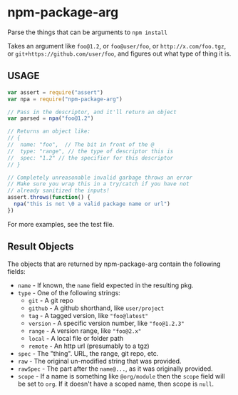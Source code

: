 # npm-package-arg

Parse the things that can be arguments to `npm install`

Takes an argument like `foo@1.2`, or `foo@user/foo`, or
`http://x.com/foo.tgz`, or `git+https://github.com/user/foo`, and
figures out what type of thing it is.


























































<extoc></extoc>

## USAGE

```javascript
var assert = require("assert")
var npa = require("npm-package-arg")

// Pass in the descriptor, and it'll return an object
var parsed = npa("foo@1.2")

// Returns an object like:
// {
//  name: "foo",  // The bit in front of the @
//  type: "range", // the type of descriptor this is
//  spec: "1.2" // the specifier for this descriptor
// }

// Completely unreasonable invalid garbage throws an error
// Make sure you wrap this in a try/catch if you have not
// already sanitized the inputs!
assert.throws(function() {
  npa("this is not \0 a valid package name or url")
})
```

For more examples, see the test file.

## Result Objects

The objects that are returned by npm-package-arg contain the following
fields:

* `name` - If known, the `name` field expected in the resulting pkg.
* `type` - One of the following strings:
  * `git` - A git repo
  * `github` - A github shorthand, like `user/project`
  * `tag` - A tagged version, like `"foo@latest"`
  * `version` - A specific version number, like `"foo@1.2.3"`
  * `range` - A version range, like `"foo@2.x"`
  * `local` - A local file or folder path
  * `remote` - An http url (presumably to a tgz)
* `spec` - The "thing".  URL, the range, git repo, etc.
* `raw` - The original un-modified string that was provided.
* `rawSpec` - The part after the `name@...`, as it was originally
  provided.
* `scope` - If a name is something like `@org/module` then the `scope`
  field will be set to `org`.  If it doesn't have a scoped name, then
  scope is `null`.
